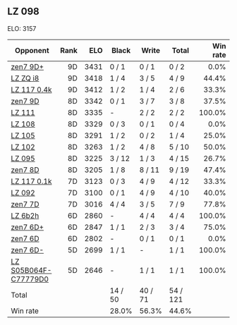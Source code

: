 ## LZ 098 ##

ELO: 3157

Opponent | Rank | ELO | Black | Write | Total | Win rate
---------|-----:|----:|-------|-------|-------|-------:
[zen7 9D+](zen7%209D+.md) | 9D | 3431 | 0 / 1 | 0 / 1 | 0 / 2 | 0.0%
[LZ ZQ i8](LZ%20ZQ%20i8.md) | 9D | 3418 | 1 / 4 | 3 / 5 | 4 / 9 | 44.4%
[LZ 117 0.4k](LZ%20117%200.4k.md) | 9D | 3412 | 1 / 2 | 1 / 4 | 2 / 6 | 33.3%
[zen7 9D](zen7%209D.md) | 8D | 3342 | 0 / 1 | 3 / 7 | 3 / 8 | 37.5%
[LZ 111](LZ%20111.md) | 8D | 3335 | - | 2 / 2 | 2 / 2 | 100.0%
[LZ 108](LZ%20108.md) | 8D | 3329 | 0 / 3 | 0 / 1 | 0 / 4 | 0.0%
[LZ 105](LZ%20105.md) | 8D | 3291 | 1 / 2 | 0 / 2 | 1 / 4 | 25.0%
[LZ 102](LZ%20102.md) | 8D | 3263 | 1 / 2 | 4 / 8 | 5 / 10 | 50.0%
[LZ 095](LZ%20095.md) | 8D | 3225 | 3 / 12 | 1 / 3 | 4 / 15 | 26.7%
[zen7 8D](zen7%208D.md) | 8D | 3205 | 1 / 8 | 8 / 11 | 9 / 19 | 47.4%
[LZ 117 0.1k](LZ%20117%200.1k.md) | 7D | 3123 | 0 / 3 | 4 / 9 | 4 / 12 | 33.3%
[LZ 092](LZ%20092.md) | 7D | 3100 | 0 / 1 | 4 / 9 | 4 / 10 | 40.0%
[zen7 7D](zen7%207D.md) | 7D | 3016 | 4 / 4 | 3 / 5 | 7 / 9 | 77.8%
[LZ 6b2h](LZ%206b2h.md) | 6D | 2860 | - | 4 / 4 | 4 / 4 | 100.0%
[zen7 6D+](zen7%206D+.md) | 6D | 2847 | 1 / 1 | 2 / 3 | 3 / 4 | 75.0%
[zen7 6D](zen7%206D.md) | 6D | 2802 | - | 0 / 1 | 0 / 1 | 0.0%
[zen7 6D-](zen7%206D-.md) | 5D | 2699 | 1 / 1 | - | 1 / 1 | 100.0%
[LZ S05B064F-C77779D0](LZ%20S05B064F-C77779D0.md) | 5D | 2646 | - | 1 / 1 | 1 / 1 | 100.0%
Total | | | 14 / 50 | 40 / 71 | 54 / 121 | 
Win rate| | | 28.0% | 56.3% | 44.6% | 
